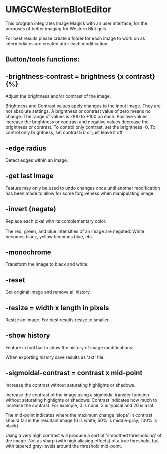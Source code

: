 # UMGCWesternBlotEditor
This program integrates Image Magick with an user interface, for the purposes of better imaging for Western Blot gels.

For best results please create a folder for each image to work on as intermediates are created after each modification

Button/tools functions:
-
-brightness-contrast = brightness {x contrast}{%}
-
Adjust the brightness and/or contrast of the image.

Brightness and Contrast values apply changes to the input image. They are not absolute settings. A brightness or contrast
value of zero means no change. The range of values is -100 to +100 on each. Positive values increase the brightness or 
contrast and negative values decrease the brightness or contrast. To control only contrast, set the brightness=0. 
To control only brightness, set contrast=0 or just leave it off.

-edge radius
-
Detect edges within an image.

-get last image
-
Feature may only be used to undo changes once until another modification has been made to allow for some forgiveness when manipulating image.

-invert (negate)
-
Replace each pixel with its complementary color.

The red, green, and blue intensities of an image are negated. White becomes black, yellow becomes blue, etc.

-monochrome
-
Transform the image to black and white.

-reset
-
Get original image and remove all history.

-resize = width x length in pixels
-
Resize an image. For best results resize to smaller.

-show history
-
Feature in tool bar to show the history of image modifications.

When exporting history save results as '.txt' file.

-sigmoidal-contrast = contrast x mid-point
-
Increase the contrast without saturating highlights or shadows.

Increase the contrast of the image using a sigmoidal transfer function without saturating highlights or shadows. Contrast indicates how much to increase the contrast. For example, 0 is none, 3 is typical and 20 is a lot.

The mid-point indicates where the maximum change 'slope' in contrast should fall in the resultant image (0 is white; 50% is middle-gray; 100% is black).

Using a very high contrast will produce a sort of 'smoothed thresholding' of the image. Not as sharp (with high aliasing effects) of a true threshold, but with tapered gray-levels around the threshold mid-point.

